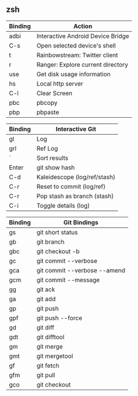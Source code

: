 zsh
---

| Binding | Action                            |
|---------|-----------------------------------|
| adbi    | Interactive Android Device Bridge |
| C-s     | Open selected device's shell      |
| t       | Rainbowstream: Twitter client     |
| r       | Ranger: Explore current directory |
| use     | Get disk usage information        |
| hs      | Local http server                 |
| C-l     | Clear Screen                      |
| pbc     | pbcopy                            |
| pbp     | pbpaste                           |

| Binding  | Interactive Git              |
|----------|------------------------------|
| gl       | Log                          |
| grl      | Ref Log                      |
| \`       | Sort results                 |
| Enter | git show hash             |
| C-d   | Kaleidescope (log/ref/stash) |
| C-r   | Reset to commit (log/ref)    |
| C-r   | Pop stash as branch (stash)  |
| C-i   | Toggle details (log)         |


| Binding | Git Bindings                 |
|---------|------------------------------|
| gs      | git short status             |
| gb      | git branch                   |
| gbc     | git checkout -b              |
| gc      | git commit --verbose         |
| gca     | git commit --verbose --amend |
| gcm     | git commit --message         |
| gg      | git ack                      |
| ga      | git add                      |
| gp      | git push                     |
| gpf     | git push --force             |
| gd      | git diff                     |
| gdt     | git difftool                 |
| gm      | git merge                    |
| gmt     | git mergetool                |
| gf      | git fetch                    |
| gfm     | git pull                     |
| gco     | git checkout                 |

